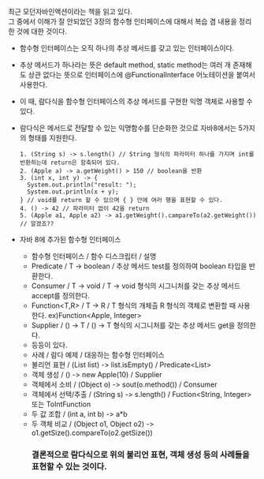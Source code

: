 최근 모던자바인액션이라는 책을 읽고 있다.<br>
그 중에서 이해가 잘 안되었던 3장의 함수형 인터페이스에 대해서 복습 겸 내용을 정리한 것에 대한 것이다.

- 함수형 인터페이스는 오직 하나의 추상 메서드를 갖고 있는 인터페이스이다.
- 추상 메서드가 하나라는 뜻은 default method, static method는 여러 개 존재해도 상관 없다는 뜻으로 인터페이스에 @FunctionalInterface 어노테이션을 붙여서 사용한다.
- 이 때, 람다식을 함수형 인터페이스의 추상 메서드를 구현한 익명 객체로 사용할 수 있다.
- 람다식은 메서드로 전달할 수 있는 익명함수를 단순화한 것으로 자바8에서는 5가지의 형태를 지원한다.
  ```
  1. (String s) -> s.length() // String 형식의 파라미터 하나를 가지며 int를 반환하는데 return은 함축되어 있다.
  2. (Apple a) -> a.getWeight() > 150 // boolean을 반환
  3. (int x, int y) -> {
    System.out.println("result: ");
    System.out.println(x + y);
  } // void를 return 할 수 있으며 { } 안에 여러 행을 표현할 수 있다.
  4. () -> 42 // 파라미터 없이 42을 return
  5. (Apple a1, Apple a2) -> a1.getWeight().campareTo(a2.getWeight()) // 알겠죠??
  ```

- 자바 8에 추가된 함수형 인터페이스
  - 함수형 인터페이스 / 함수 디스크립터 / 설명
  - Predicate<T>    / T -> boolean   / 추상 메서드 test를 정의하여 boolean 타입을 반환한다.
  - Consumer<T>     / T -> void      / T -> void 형식의 시그니처를 갖는 추상 메서드 accept를 정의한다.
  - Function<T,R>   / T -> R         / T 형식의 개체츨 R 형식의 객체로 변환할 때 사용한다. ex)Function<Apple, Integer>
  - Supplier<t>     / () -> T        / () -> T 형식의 시그니처를 갖는 추상 메서드 get을 정의한다.
  - 등등이 있다.  
  - 사례          / 람다 예제                             / 대응하는 함수형 인터페이스
  - 불리언 표현   / (List<String> list) -> list.isEmpty() / Predicate<List<String>>
  - 객체 생성     / () -> new Apple(10)                   / Supplier<Object>
  - 객체에서 소비 / (Object o) -> sout(o.method())        / Consumer<Object>
  - 객체에서 선택/추출 / (String s) -> s.length()         / Fuction<String, Integer> 또는 ToIntFunction<String>
  - 두 값 조합   / (int a, int b) -> a*b
  - 두 객체 비교 / (Object o1, Object o2) -> o1.getSize().compareTo(o2.getSize())
### 결론적으로 람다식으로 위의 불리언 표현, 객체 생성 등의 사례들을 표현할 수 있는 것이다.
